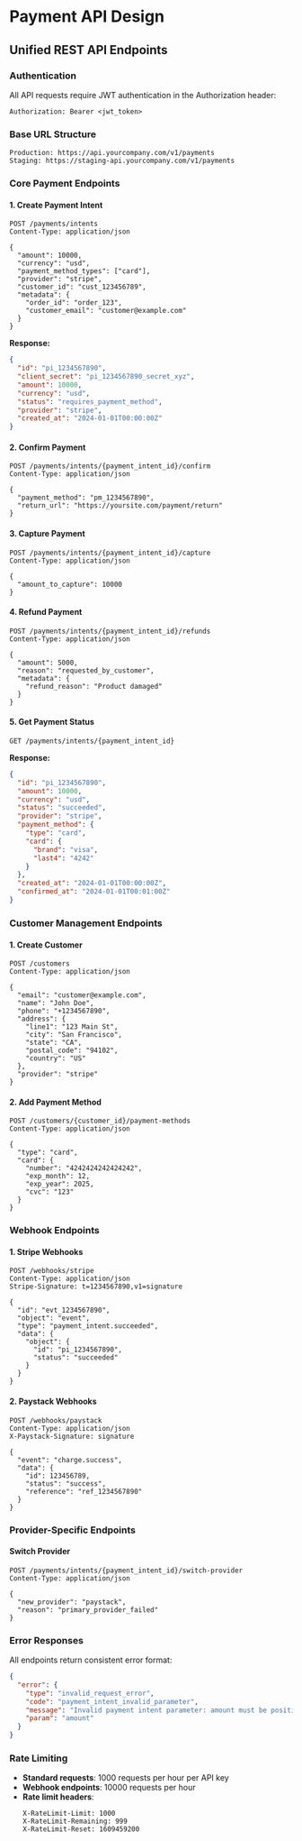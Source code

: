 # Payment API Design
## Unified REST API Endpoints

### Authentication
All API requests require JWT authentication in the Authorization header:
```
Authorization: Bearer <jwt_token>
```

### Base URL Structure
```
Production: https://api.yourcompany.com/v1/payments
Staging: https://staging-api.yourcompany.com/v1/payments
```

### Core Payment Endpoints

#### 1. Create Payment Intent
```http
POST /payments/intents
Content-Type: application/json

{
  "amount": 10000,
  "currency": "usd",
  "payment_method_types": ["card"],
  "provider": "stripe",
  "customer_id": "cust_123456789",
  "metadata": {
    "order_id": "order_123",
    "customer_email": "customer@example.com"
  }
}
```

**Response:**
```json
{
  "id": "pi_1234567890",
  "client_secret": "pi_1234567890_secret_xyz",
  "amount": 10000,
  "currency": "usd",
  "status": "requires_payment_method",
  "provider": "stripe",
  "created_at": "2024-01-01T00:00:00Z"
}
```

#### 2. Confirm Payment
```http
POST /payments/intents/{payment_intent_id}/confirm
Content-Type: application/json

{
  "payment_method": "pm_1234567890",
  "return_url": "https://yoursite.com/payment/return"
}
```

#### 3. Capture Payment
```http
POST /payments/intents/{payment_intent_id}/capture
Content-Type: application/json

{
  "amount_to_capture": 10000
}
```

#### 4. Refund Payment
```http
POST /payments/intents/{payment_intent_id}/refunds
Content-Type: application/json

{
  "amount": 5000,
  "reason": "requested_by_customer",
  "metadata": {
    "refund_reason": "Product damaged"
  }
}
```

#### 5. Get Payment Status
```http
GET /payments/intents/{payment_intent_id}
```

**Response:**
```json
{
  "id": "pi_1234567890",
  "amount": 10000,
  "currency": "usd",
  "status": "succeeded",
  "provider": "stripe",
  "payment_method": {
    "type": "card",
    "card": {
      "brand": "visa",
      "last4": "4242"
    }
  },
  "created_at": "2024-01-01T00:00:00Z",
  "confirmed_at": "2024-01-01T00:01:00Z"
}
```

### Customer Management Endpoints

#### 1. Create Customer
```http
POST /customers
Content-Type: application/json

{
  "email": "customer@example.com",
  "name": "John Doe",
  "phone": "+1234567890",
  "address": {
    "line1": "123 Main St",
    "city": "San Francisco",
    "state": "CA",
    "postal_code": "94102",
    "country": "US"
  },
  "provider": "stripe"
}
```

#### 2. Add Payment Method
```http
POST /customers/{customer_id}/payment-methods
Content-Type: application/json

{
  "type": "card",
  "card": {
    "number": "4242424242424242",
    "exp_month": 12,
    "exp_year": 2025,
    "cvc": "123"
  }
}
```

### Webhook Endpoints

#### 1. Stripe Webhooks
```http
POST /webhooks/stripe
Content-Type: application/json
Stripe-Signature: t=1234567890,v1=signature

{
  "id": "evt_1234567890",
  "object": "event",
  "type": "payment_intent.succeeded",
  "data": {
    "object": {
      "id": "pi_1234567890",
      "status": "succeeded"
    }
  }
}
```

#### 2. Paystack Webhooks
```http
POST /webhooks/paystack
Content-Type: application/json
X-Paystack-Signature: signature

{
  "event": "charge.success",
  "data": {
    "id": 123456789,
    "status": "success",
    "reference": "ref_1234567890"
  }
}
```

### Provider-Specific Endpoints

#### Switch Provider
```http
POST /payments/intents/{payment_intent_id}/switch-provider
Content-Type: application/json

{
  "new_provider": "paystack",
  "reason": "primary_provider_failed"
}
```

### Error Responses

All endpoints return consistent error format:
```json
{
  "error": {
    "type": "invalid_request_error",
    "code": "payment_intent_invalid_parameter",
    "message": "Invalid payment intent parameter: amount must be positive",
    "param": "amount"
  }
}
```

### Rate Limiting
- **Standard requests**: 1000 requests per hour per API key
- **Webhook endpoints**: 10000 requests per hour
- **Rate limit headers**:
  ```
  X-RateLimit-Limit: 1000
  X-RateLimit-Remaining: 999
  X-RateLimit-Reset: 1609459200
  ```